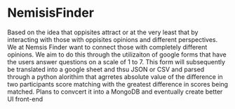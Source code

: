 # NemisisFinder
Based on the idea that oppisites attract or at the very least that by interacting with those with oppisites opinions and different perspectives. We at Nemsis Finder 
want to connect those with completely different opinions.
We aim to do this through the utilizaiton of google forms that have the users answer questions on a scale of 1 to 7. This form will subsequently be translated into 
a google sheet and thsu JSON or CSV and parsed through a python alorithim that agrretes absolute value of the difference in two participants score matching with
the greatest difference in scores being matched. 
Plans to convcert it into a MongoDB and eventually create better UI front-end

